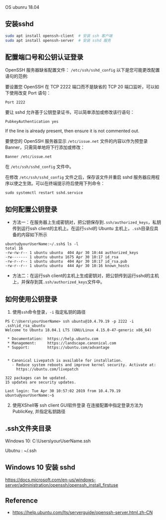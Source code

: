 OS ubunru 18.04
## 安装sshd
```bash
sudo apt install openssh-client  # 安装 ssh 客户端
sudo apt install openssh-server  # 安装 sshd 服务
```
## 配置端口号和公钥认证登录
OpenSSH 服务器缺省配置文件： `/etc/ssh/sshd_config`
以下是您可能更改配置语句的范例:

要设置您 OpenSSH 在 TCP 2222 端口而不是缺省的 TCP 20 端口监听，可以如下使用改变 Port 语句：

`Port 2222`

要让 sshd 允许基于公钥登录证书，可以简单添加或修改该行语句：

`PubkeyAuthentication yes`

If the line is already present, then ensure it is not commented out.

要使您的 OpenSSH 服务器显示 `/etc/issue.net` 文件的内容以作为预登录 Banner，只需简单地将下行添加或修改：

`Banner /etc/issue.net`

在 `/etc/ssh/sshd_config` 文件中。

在修改 `/etc/ssh/sshd_config` 文件之后，保存该文件并重启 sshd 服务器应用程序以使之生效。可以在终端提示符后使用下列命令：

`sudo systemctl restart sshd.service`

## 如何配置公钥登录
- 方法一：在服务器上生成密钥对，把公钥保存到`.ssh/authorized_keys`，私钥传到运行ssh client的主机上。在运行`sshd`的 Ubuntu 主机上，`.ssh`目录应具备的内容如下所示
```
ubuntu@yourUserName:~/.ssh$ ls -l
total 16
-rw-rw-r-- 1 ubuntu ubuntu  404 Apr 30 10:44 authorized_keys
-rw------- 1 ubuntu ubuntu 1675 Apr 30 10:17 id_rsa
-rw-r--r-- 1 ubuntu ubuntu  404 Apr 30 10:17 id_rsa.pub
-rw-r--r-- 1 ubuntu ubuntu  444 Apr 30 10:16 known_hosts
```

- 方法二：在运行ssh client的主机上生成密钥对，把公钥传到运行sshd的主机上，并保存到其`.ssh/authorized_keys`文件中。

## 如何使用公钥登录
1. 使用`ssh`命令登录，`-i` 指定私钥的路径
```
PS C:\Users\yourUserName> ssh ubuntu@10.4.79.19 -p 2222 -i .ssh\id_rsa_ubuntu
Welcome to Ubuntu 18.04.1 LTS (GNU/Linux 4.15.0-47-generic x86_64)

 * Documentation:  https://help.ubuntu.com
 * Management:     https://landscape.canonical.com
 * Support:        https://ubuntu.com/advantage


 * Canonical Livepatch is available for installation.
   - Reduce system reboots and improve kernel security. Activate at:
     https://ubuntu.com/livepatch

322 packages can be updated.
15 updates are security updates.

Last login: Tue Apr 30 10:57:02 2019 from 10.4.79.19
ubuntu@yourUserName:~$
```
2. 使用XShell等 ssh client GUI软件登录
在连接配置中指定登录方法为PublicKey, 并指定私钥路径

## .ssh文件夹目录
Windows 10:  C:\Users\yourUserName\.ssh

Ubutnu    :  ~/.ssh

## Windows 10 安装 sshd
https://docs.microsoft.com/en-us/windows-server/administration/openssh/openssh_install_firstuse

## Reference
- https://help.ubuntu.com/lts/serverguide/openssh-server.html.zh-CN
